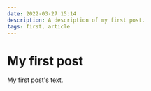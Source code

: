 ```yaml
---
date: 2022-03-27 15:14
description: A description of my first post.
tags: first, article
---
```

# My first post

My first post's text.